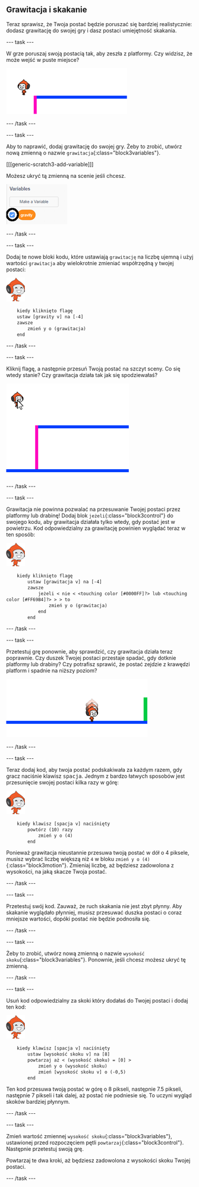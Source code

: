 ## Grawitacja i skakanie

Teraz sprawisz, że Twoja postać będzie poruszać się bardziej realistycznie: dodasz grawitację do swojej gry i dasz postaci umiejętność skakania.

\--- task \---

W grze poruszaj swoją postacią tak, aby zeszła z platformy. Czy widzisz, że może wejść w puste miejsce?

![zrzut ekranu](images/dodge-no-gravity.png)

\--- /task \---

\--- task \---

Aby to naprawić, dodaj grawitację do swojej gry. Żeby to zrobić, utwórz nową zmienną o nazwie `grawitacja`{:class="block3variables"}.

[[[generic-scratch3-add-variable]]]

Możesz ukryć tą zmienną na scenie jeśli chcesz.

![zrzut ekranu](images/dodge-gravity-annotated.png)

\--- /task \---

\--- task \---

Dodaj te nowe bloki kodu, które ustawiają `grawitację` na liczbę ujemną i użyj wartości `grawitacja` aby wielokrotnie zmieniać współrzędną y twojej postaci:

![duszek Pico walking](images/pico_walking_sprite.png)

```blocks3
    kiedy kliknięto flagę
    ustaw [gravity v] na [-4]
    zawsze
        zmień y o (grawitacja)
    end
```

\--- /task \---

\--- task \---

Kliknij flagę, a następnie przesuń Twoją postać na szczyt sceny. Co się wtedy stanie? Czy grawitacja działa tak jak się spodziewałaś?

![zrzut ekranu](images/dodge-gravity-drag.png)

\--- /task \---

\--- task \---

Grawitacja nie powinna pozwalać na przesuwanie Twojej postaci przez platformy lub drabinę! Dodaj blok `jeżeli`{:class="block3control"} do swojego kodu, aby grawitacja działała tylko wtedy, gdy postać jest w powietrzu. Kod odpowiedzialny za grawitację powinien wyglądać teraz w ten sposób:

![duszek Pico walking](images/pico_walking_sprite.png)

```blocks3
    kiedy kliknięto flagę
        ustaw [grawitacja v] na [-4]
        zawsze
            jeżeli < nie < <touching color [#0000FF]?> lub <touching color [#FF69B4]?> > > to
                zmień y o (grawitacja)
            end
        end
```

\--- /task \---

\--- task \---

Przetestuj grę ponownie, aby sprawdzić, czy grawitacja działa teraz poprawnie. Czy duszek Twojej postaci przestaje spadać, gdy dotknie platformy lub drabiny? Czy potrafisz sprawić, że postać zejdzie z krawędzi platform i spadnie na niższy poziom?

![zrzut ekranu](images/dodge-gravity-test.png)

\--- /task \---

\--- task \---

Teraz dodaj kod, aby twoja postać podskakiwała za każdym razem, gdy gracz naciśnie klawisz <kbd>spacja</kbd>. Jednym z bardzo łatwych sposobów jest przesunięcie swojej postaci kilka razy w górę:

![duszek Pico walking](images/pico_walking_sprite.png)

```blocks3
    kiedy klawisz [spacja v] naciśnięty
        powtórz (10) razy
            zmień y o (4)
        end
```

Ponieważ grawitacja nieustannie przesuwa twoją postać w dół o 4 piksele, musisz wybrać liczbę większą niż `4` w bloku `zmień y o (4)`{:class="block3motion"}. Zmieniaj liczbę, aż będziesz zadowolona z wysokości, na jaką skacze Twoja postać.

\--- /task \---

\--- task \---

Przetestuj swój kod. Zauważ, że ruch skakania nie jest zbyt płynny. Aby skakanie wyglądało płynniej, musisz przesuwać duszka postaci o coraz mniejsze wartości, dopóki postać nie będzie podnosiła się.

\--- /task \---

\--- task \---

Żeby to zrobić, utwórz nową zmienną o nazwie `wysokość skoku`{:class="block3variables"}. Ponownie, jeśli chcesz możesz ukryć tę zmienną.

\--- /task \---

\--- task \---

Usuń kod odpowiedzialny za skoki który dodałaś do Twojej postaci i dodaj ten kod:

![duszek Pico walking](images/pico_walking_sprite.png)

```blocks3
    kiedy klawisz [spacja v] naciśnięty
        ustaw [wysokość skoku v] na [8]
        powtarzaj aż < (wysokość skoku) = [0] >
            zmień y o (wysokość skoku)
            zmień [wysokość skoku v] o (-0,5)
        end
```

Ten kod przesuwa twoją postać w górę o 8 pikseli, następnie 7.5 pikseli, następnie 7 pikseli i tak dalej, aż postać nie podniesie się. To uczyni wygląd skoków bardziej płynnym.

\--- /task \---

\--- task \---

Zmień wartość zmiennej `wysokość skoku`{:class="block3variables"}, ustawionej przed rozpoczęciem pętli `powtarzaj`{:class="block3control"}. Następnie przetestuj swoją grę.

Powtarzaj te dwa kroki, aż będziesz zadowolona z wysokości skoku Twojej postaci.

\--- /task \---